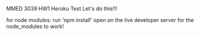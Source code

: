 MMED 3039 HW1 Heroku Test
Let's do this!!!

for node modules:
run 'npm install'
open on the live developer server
for the node_modules to work!